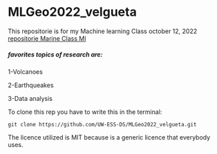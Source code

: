 # MLGeo2022_velgueta
 This repositorie is for my Machine learning Class october 12, 2022 \
 [repositorie Marine Class Ml](https://github.com/UW-ESS-DS/MLGeo-Autumn22)
 ##### favorites topics of research are:
 
 1-Volcanoes
 
 2-Earthqueakes
 
 3-Data analysis
 
 


 To clone this rep you have to write this in the terminal:
 ~~~
 git clone https://github.com/UW-ESS-DS/MLGeo2022_velgueta.git
 ~~~
 The licence utilized is MIT because is a generic licence that everybody uses.
